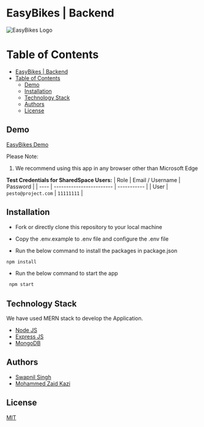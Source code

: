 # EasyBikes | Backend

![EasyBikes Logo](https://res.cloudinary.com/easybikes/image/upload/v1684816630/logobike1_huico1.png)

# Table of Contents

- [EasyBikes | Backend](#easybikes--backend)
- [Table of Contents](#table-of-contents)
  - [Demo](#demo)
  - [Installation](#installation)
  - [Technology Stack](#technology-stack)
  - [Authors](#authors)
  - [License](#license)

## Demo

[EasyBikes Demo](https://easybikes.netlify.app/)

Please Note:

1. We recommend using this app in any browser other than Microsoft Edge

**Test Credentials for SharedSpace Users:**
| Role | Email / Username | Password |
| ---- | ------------------------ | ----------- |
| User | `pesto@project.com` | `11111111` |


## Installation

- Fork or directly clone this repository to your local machine

- Copy the .env.example to .env file and configure the .env file

- Run the below command to install the packages in package.json

```bash
npm install
```

- Run the below command to start the app

```bash
 npm start
```

## Technology Stack

We have used MERN stack to develop the Application.

- [Node JS](https://nodejs.org/en/)
- [Express JS](https://expressjs.com/)
- [MongoDB](https://www.mongodb.com/)

## Authors

- [Swapnil Singh](https://github.com/swapnilsingh2811)
- [Mohammed Zaid Kazi](https://github.com/zaidkazi3008)


## License

[MIT](https://opensource.org/licenses/MIT)
